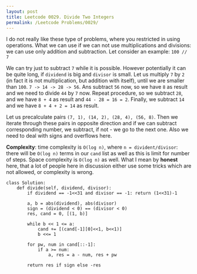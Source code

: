 ```yaml
---
layout: post
title: Leetcode 0029. Divide Two Integers
permalink: /Leetcode Problems/0029/
---
```


I do not really like these type of problems, where you restricted in using operations. What we can use if we can not use multiplications and divisions: we can use only addition and subtraction. Let consider an example:
`100 // 7`

We can try just to subtract `7` while it is possible.  However potentially it can be quite long, if `dividend` is big and `divisor` is small. Let us multiply `7` by `2` (in fact it is not multiplication, but addition with itself), until we are smaller than `100`.  `7 -> 14 -> 28 -> 56`. Ans subtract `56` now, so we have `8` as result and we need to divide `44` by `7` now. Repeat procedure, so we subtract `28`, and we have `8 + 4` as result and `44 - 28 = 16 = 2`. Finally, we subtract `14` and we have `8 + 4 + 2 = 14` as result.

Let us precalculate pairs `(7, 1), (14, 2), (28, 4), (56, 8)`. Then we iterate through these pairs in opposite direction and if we can subtract corresponding number, we subtract, if not - we go to the next one. Also we need to deal with signs and overflows here.

**Complexity**: time complexity is `O(log n)`, where `n = divident/divisor`: there will be `O(log n)` terms in our `cand` list as well as this is limit for number of steps. Space complexity is `O(log n)` as well. What I mean by **honest** here, that a lot of people here in discussion either use some tricks which are not allowed, or complexity is wrong.

```
class Solution:
    def divide(self, dividend, divisor):
        if dividend == -1<<31 and divisor == -1: return (1<<31)-1

        a, b = abs(dividend), abs(divisor)
        sign = (dividend < 0) == (divisor < 0)
        res, cand = 0, [(1, b)]
        
        while b << 1 <= a:
            cand += [(cand[-1][0]<<1, b<<1)]
            b <<= 1
            
        for pw, num in cand[::-1]:
            if a >= num:
                a, res = a - num, res + pw
                
        return res if sign else -res
```